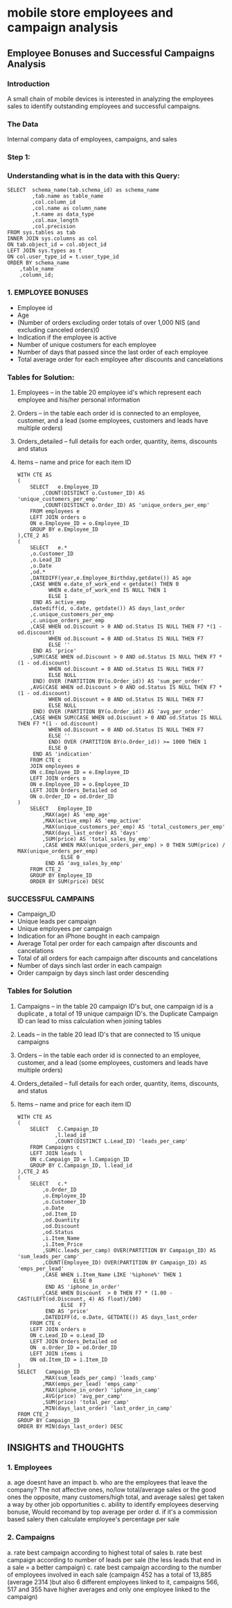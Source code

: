 # mobile store employees and campaign analysis 
 

## Employee Bonuses and Successful Campaigns Analysis


### Introduction 
A small chain of mobile devices is interested in analyzing the employees
sales to identify outstanding employees and successful campaigns.

### The Data
Internal company data of employees, campaigns, and sales


### Step 1:
### Understanding what is in the data with this Query:


	SELECT	schema_name(tab.schema_id) as schema_name
			,tab.name as table_name
			,col.column_id
			,col.name as column_name
			,t.name as data_type    
			,col.max_length
			,col.precision
	FROM sys.tables as tab
	INNER JOIN sys.columns as col
	ON tab.object_id = col.object_id
	LEFT JOIN sys.types as t
	ON col.user_type_id = t.user_type_id
	ORDER BY schema_name
		,table_name 
		,column_id;

### 1. EMPLOYEE BONUSES


- Employee id
- Age
- (Number of orders excluding order totals of over 1,000 NIS (and excluding canceled orders)0
- Indication if the employee is active
- Number of unique costumers for each employee
- Number of days that passed since the last order of each employee
- Total average order for each employee after discounts and cancelations

### Tables for Solution:
1.	Employees – in the table 20 employee id's which represent each employee and his/her personal information
2.	Orders – in the table each order id is connected to an employee, customer, and a lead 
		(some employees, customers and leads have multiple orders)
3.	Orders_detailed – full details for each order, quantity, items, discounts and status
4.	Items – name and price for each item ID


		WITH CTE AS
		(
			SELECT	 e.Employee_ID 
				,COUNT(DISTINCT o.Customer_ID) AS 'unique_customers_per_emp'
				,COUNT(DISTINCT o.Order_ID) AS 'unique_orders_per_emp'
			FROM employees e
			LEFT JOIN orders o
			ON e.Employee_ID = o.Employee_ID
			GROUP BY e.Employee_ID
		),CTE_2 AS
		(
			SELECT	 e.*
			,o.Customer_ID
			,o.Lead_ID
			,o.Date
			,od.*
			,DATEDIFF(year,e.Employee_Birthday,getdate()) AS age
			,CASE WHEN e.date_of_work_end < getdate() THEN 0    
				  WHEN e.date_of_work_end IS NULL THEN 1
				  ELSE 1
			 END AS active_emp	
			,datediff(d, o.date, getdate()) AS days_last_order
			,c.unique_customers_per_emp
			,c.unique_orders_per_emp
			,CASE WHEN od.Discount > 0 AND od.Status IS NULL THEN F7 *(1 - od.discount)
			      WHEN od.Discount = 0 AND od.Status IS NULL THEN F7
			      ELSE ''
			 END AS 'price'
			,SUM(CASE WHEN od.Discount > 0 AND od.Status IS NULL THEN F7 *(1 - od.discount)
				  WHEN od.Discount = 0 AND od.Status IS NULL THEN F7
				  ELSE NULL
			 END) OVER (PARTITION BY(o.Order_id)) AS 'sum_per_order'
			,AVG(CASE WHEN od.Discount > 0 AND od.Status IS NULL THEN F7 *(1 - od.discount)
				  WHEN od.Discount = 0 AND od.Status IS NULL THEN F7
				  ELSE NULL
			 END) OVER (PARTITION BY(o.Order_id)) AS 'avg_per_order'
			,CASE WHEN SUM(CASE WHEN od.Discount > 0 AND od.Status IS NULL THEN F7 *(1 - od.discount)
			      WHEN od.Discount = 0 AND od.Status IS NULL THEN F7
			      ELSE ''
			      END) OVER (PARTITION BY(o.Order_id)) >= 1000 THEN 1 
			      ELSE 0
			 END AS 'indication'
			FROM CTE c
			JOIN employees e
			ON c.Employee_ID = e.Employee_ID
			LEFT JOIN orders o
			ON e.Employee_ID = o.Employee_ID
			LEFT JOIN Orders_Detailed od
			ON o.Order_ID = od.Order_ID
		)
			SELECT	 Employee_ID
				,MAX(age) AS 'emp_age'
				,MAX(active_emp) AS 'emp_active'
				,MAX(unique_customers_per_emp) AS 'total_customers_per_emp'
				,MAX(days_last_order) AS 'days'
				,SUM(price) AS 'total_sales_by_emp'
				,CASE WHEN MAX(unique_orders_per_emp) > 0 THEN SUM(price) / MAX(unique_orders_per_emp)
				      ELSE 0
				 END AS 'avg_sales_by_emp'
			FROM CTE_2
			GROUP BY Employee_ID
			ORDER BY SUM(price) DESC

### SUCCESSFUL CAMPAINS


- Campaign_ID
- Unique leads per campaign
- Unique employees per campaign
- Indication for an iPhone bought in each campaign
- Average Total per order for each campaign after discounts and cancelations
- Total of all orders for each campaign after discounts and cancelations
- Number of days sinch last order in each campaign
- Order campaign by days sinch last order descending

### Tables for Solution
1.	Campaigns – in the table 20 campaign ID's  but, one campaign id is a duplicate , a total of 19 unique campaign ID's. 
	the Duplicate Campaign ID can lead to miss calculation when joining tables
2.	Leads – in the table 20 lead ID's that are connected to 15 unique campaigns 
3.	Orders – in the table each order id is connected to an employee, customer, 
	and a lead (some employees, customers and leads have multiple orders)
4.	Orders_detailed – full details for each order, quantity, items, discounts, and status
5.	Items – name and price for each item ID



		WITH CTE AS
		(
			SELECT   C.Campaign_ID
					,l.lead_id
					,COUNT(DISTINCT L.Lead_ID) 'leads_per_camp'
			FROM Campaigns c
			LEFT JOIN leads l
			ON c.Campaign_ID = l.Campaign_ID
			GROUP BY C.Campaign_ID, l.lead_id
		),CTE_2 AS
		(
			SELECT	 c.*
				,o.Order_ID
				,o.Employee_ID
				,o.Customer_ID
				,o.Date
				,od.Item_ID
				,od.Quantity
				,od.Discount
				,od.Status
				,i.Item_Name
				,i.Item_Price
				,SUM(c.leads_per_camp) OVER(PARTITION BY Campaign_ID) AS 'sum_leads_per_camp'
				,COUNT(Employee_ID) OVER(PARTITION BY Campaign_ID) AS 'emps_per_lead'
				,CASE WHEN i.Item_Name LIKE '%iphone%' THEN 1
						  ELSE 0
				 END AS 'iphone_in_order'
				,CASE WHEN Discount  > 0 THEN F7 * (1.00 - CAST(LEFT(od.Discount, 4) AS float)/100)
					  ELSE  F7 
				 END AS 'price'
				,DATEDIFF(d, o.Date, GETDATE()) AS days_last_order
			FROM CTE c
			LEFT JOIN orders o
			ON c.Lead_ID = o.Lead_ID
			LEFT JOIN Orders_Detailed od
			ON  o.Order_ID = od.Order_ID
			LEFT JOIN items i
			ON od.Item_ID = i.Item_ID
		)
		SELECT	 Campaign_ID
				,MAX(sum_leads_per_camp) 'leads_camp'
				,MAX(emps_per_lead) 'emps_camp'
				,MAX(iphone_in_order) 'iphone_in_camp'
				,AVG(price) 'avg_per_camp'
				,SUM(price) 'total_per_camp'
				,MIN(days_last_order) 'last_order_in_camp'		
		FROM CTE_2
		GROUP BY Campaign_ID
		ORDER BY MIN(days_last_order) DESC

## INSIGHTS and THOUGHTS


### 1. Employees
a. age doesnt have an impact
b. who are the employees that leave the company? 
   The not affective ones, no/low total/average sales 
   or the good ones  the opposite, many customers/high total, and average sales) 
   get taken a way by other job opportunities
c. ability to identify employees deserving bonuse, Would recomand by top average per order
d. if it's a commission based salery then calculate employee's percentage per sale

### 2.	Campaigns
a. rate best campaign according to highest total of sales
b. rate best campaign according to number of leads per sale 
   (the less leads that end in a sale = a better campaign)
c. rate best campaign according to the number of employees involved in each sale
   (campaign 452 has a total of 13,885 (average 2314 )but also 6 different employees linked to it, 
   campaigns 566, 517 and 355 have higher averages and only one employee linked to the campaign)

